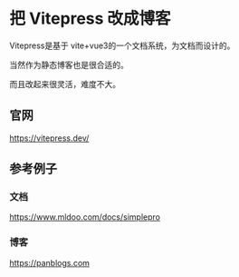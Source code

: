 # 把 Vitepress 改成博客

Vitepress是基于 vite+vue3的一个文档系统，为文档而设计的。

当然作为静态博客也是很合适的。

而且改起来很灵活，难度不大。

## 官网

https://vitepress.dev/

## 参考例子

### 文档

https://www.mldoo.com/docs/simplepro

### 博客

https://panblogs.com